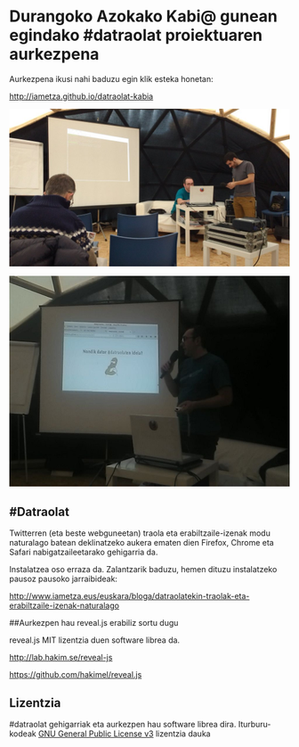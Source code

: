 # Durangoko Azokako Kabi@ gunean egindako #datraolat proiektuaren aurkezpena

Aurkezpena ikusi nahi baduzu egin klik esteka honetan:

http://iametza.github.io/datraolat-kabia

![alt Aurkezpena hasi aurretik](img/kabia-durango-datraolat.jpeg)

![alt Aurkezpena](img/kabia-durango-datraolat-2.jpeg)

## #Datraolat

Twitterren (eta beste webguneetan) traola eta erabiltzaile-izenak modu naturalago batean deklinatzeko aukera ematen dien Firefox, Chrome eta Safari nabigatzaileetarako gehigarria da.

Instalatzea oso erraza da. Zalantzarik baduzu, hemen dituzu instalatzeko pausoz pausoko jarraibideak:

http://www.iametza.eus/euskara/bloga/datraolatekin-traolak-eta-erabiltzaile-izenak-naturalago

##Aurkezpen hau reveal.js erabiliz sortu dugu

reveal.js MIT lizentzia duen software librea da.

http://lab.hakim.se/reveal-js

https://github.com/hakimel/reveal.js

## Lizentzia

\#datraolat gehigarriak eta aurkezpen hau software librea dira. Iturburu-kodeak [GNU General Public License v3](http://www.gnu.org/licenses/gpl.html) lizentzia dauka
